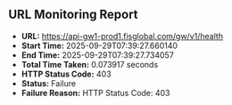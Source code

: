 ## URL Monitoring Report

- **URL:** https://api-gw1-prod1.fisglobal.com/gw/v1/health
- **Start Time:** 2025-09-29T07:39:27.660140
- **End Time:** 2025-09-29T07:39:27.734057
- **Total Time Taken:** 0.073917 seconds
- **HTTP Status Code:** 403
- **Status:** Failure
- **Failure Reason:** HTTP Status Code: 403
